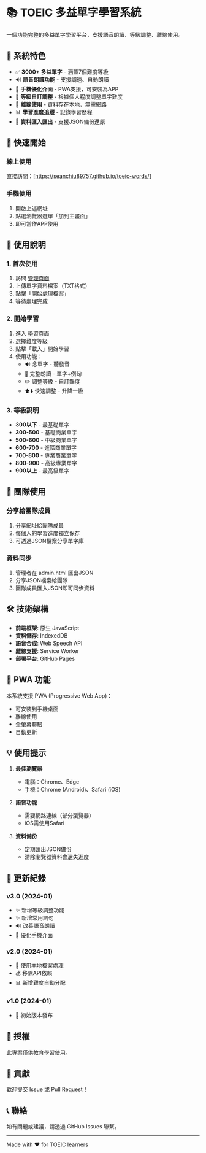 # 📚 TOEIC 多益單字學習系統

一個功能完整的多益單字學習平台，支援語音朗讀、等級調整、離線使用。

## 🌟 系統特色

- ✅ **3000+ 多益單字** - 涵蓋7個難度等級
- 🔊 **語音朗讀功能** - 支援調速、自動朗讀
- 📱 **手機優化介面** - PWA支援，可安裝為APP
- 🎯 **等級自訂調整** - 根據個人程度調整單字難度
- 💾 **離線使用** - 資料存在本地，無需網路
- 📊 **學習進度追蹤** - 記錄學習歷程
- 🔄 **資料匯入匯出** - 支援JSON備份還原

## 🚀 快速開始

### 線上使用
直接訪問：[https://seanchiu89757.github.io/toeic-words/]
### 手機使用
1. 開啟上述網址
2. 點選瀏覽器選單「加到主畫面」
3. 即可當作APP使用

## 📖 使用說明

### 1. 首次使用
1. 訪問 [管理頁面](admin.html)
2. 上傳單字資料檔案（TXT格式）
3. 點擊「開始處理檔案」
4. 等待處理完成

### 2. 開始學習
1. 進入 [學習頁面](learn.html)
2. 選擇難度等級
3. 點擊「載入」開始學習
4. 使用功能：
   - 🔊 念單字 - 聽發音
   - 📢 完整朗讀 - 單字+例句
   - ✏️ 調整等級 - 自訂難度
   - ⬆️⬇️ 快速調整 - 升降一級

### 3. 等級說明
- **300以下** - 最基礎單字
- **300-500** - 基礎商業單字
- **500-600** - 中級商業單字
- **600-700** - 進階商業單字
- **700-800** - 專業商業單字
- **800-900** - 高級專業單字
- **900以上** - 最高級單字

## 👥 團隊使用

### 分享給團隊成員
1. 分享網址給團隊成員
2. 每個人的學習進度獨立保存
3. 可透過JSON檔案分享單字庫

### 資料同步
1. 管理者在 admin.html 匯出JSON
2. 分享JSON檔案給團隊
3. 團隊成員匯入JSON即可同步資料

## 🛠️ 技術架構

- **前端框架**: 原生 JavaScript
- **資料儲存**: IndexedDB
- **語音合成**: Web Speech API
- **離線支援**: Service Worker
- **部署平台**: GitHub Pages

## 📱 PWA 功能

本系統支援 PWA (Progressive Web App)：
- 可安裝到手機桌面
- 離線使用
- 全螢幕體驗
- 自動更新

## 💡 使用提示

1. **最佳瀏覽器**
   - 電腦：Chrome、Edge
   - 手機：Chrome (Android)、Safari (iOS)

2. **語音功能**
   - 需要網路連線（部分瀏覽器）
   - iOS需使用Safari

3. **資料備份**
   - 定期匯出JSON備份
   - 清除瀏覽器資料會遺失進度

## 🔄 更新紀錄

### v3.0 (2024-01)
- ✨ 新增等級調整功能
- ✨ 新增常用詞句
- 🔊 改善語音朗讀
- 📱 優化手機介面

### v2.0 (2024-01)
- 🚀 使用本地檔案處理
- 💰 移除API依賴
- 📊 新增難度自動分配

### v1.0 (2024-01)
- 🎉 初始版本發布

## 📄 授權

此專案僅供教育學習使用。

## 🤝 貢獻

歡迎提交 Issue 或 Pull Request！

## 📞 聯絡

如有問題或建議，請透過 GitHub Issues 聯繫。

---

Made with ❤️ for TOEIC learners
